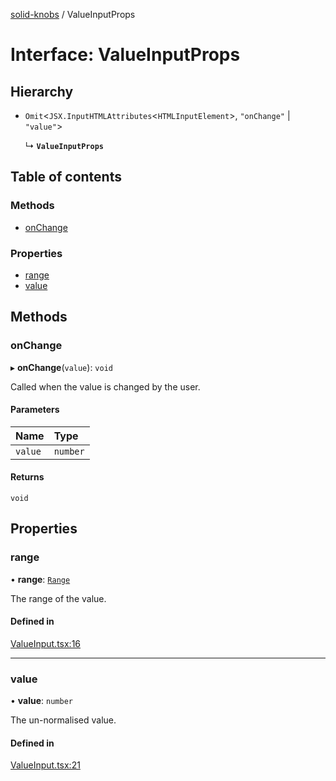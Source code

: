 [solid-knobs](../README.md) / ValueInputProps

# Interface: ValueInputProps

## Hierarchy

- `Omit`<`JSX.InputHTMLAttributes`<`HTMLInputElement`\>, ``"onChange"`` \| ``"value"``\>

  ↳ **`ValueInputProps`**

## Table of contents

### Methods

- [onChange](ValueInputProps.md#onchange)

### Properties

- [range](ValueInputProps.md#range)
- [value](ValueInputProps.md#value)

## Methods

### onChange

▸ **onChange**(`value`): `void`

Called when the value is changed by the user.

#### Parameters

| Name | Type |
| :------ | :------ |
| `value` | `number` |

#### Returns

`void`

## Properties

### range

• **range**: [`Range`](../README.md#range)

The range of the value.

#### Defined in

[ValueInput.tsx:16](https://github.com/tahti-studio/solid-parameter-controls/blob/20a2445/src/ValueInput.tsx#L16)

___

### value

• **value**: `number`

The un-normalised value.

#### Defined in

[ValueInput.tsx:21](https://github.com/tahti-studio/solid-parameter-controls/blob/20a2445/src/ValueInput.tsx#L21)
